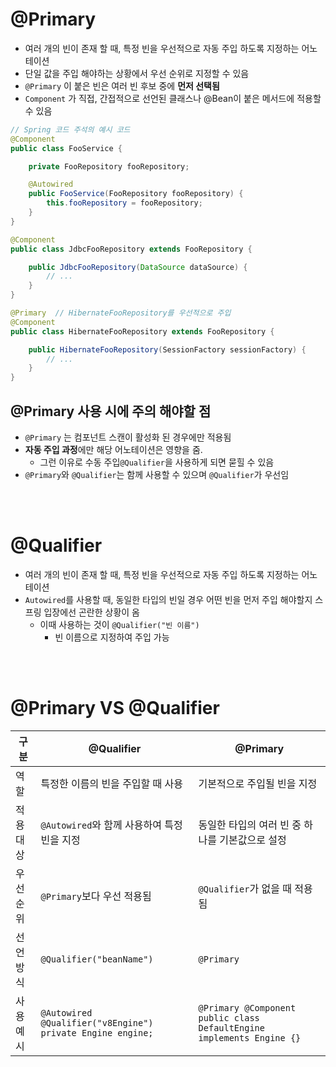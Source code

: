 # @Primary 
* 여러 개의 빈이 존재 할 때, 특정 빈을 우선적으로 자동 주입 하도록 지정하는 어노테이션
* 단일 값을 주입 해야하는 상황에서 우선 순위로 지정할 수 있음
* `@Primary` 이 붙은 빈은 여러 빈 후보 중에 **먼저 선택됨**
* `Component` 가 직접, 간접적으로 선언된 클래스나 @Bean이 붙은 메서드에 적용할 수 있음

```java
// Spring 코드 주석의 예시 코드
@Component
public class FooService {

    private FooRepository fooRepository;

    @Autowired
    public FooService(FooRepository fooRepository) {
        this.fooRepository = fooRepository;
    }
}

@Component
public class JdbcFooRepository extends FooRepository {

    public JdbcFooRepository(DataSource dataSource) {
        // ...
    }
}

@Primary  // HibernateFooRepository를 우선적으로 주입
@Component
public class HibernateFooRepository extends FooRepository {

    public HibernateFooRepository(SessionFactory sessionFactory) {
        // ...
    }
}
```

## @Primary 사용 시에 주의 해야할 점
* `@Primary` 는 컴포넌트 스캔이 활성화 된 경우에만 적용됨
* **자동 주입 과정**에만 해당 어노테이션은 영향을 줌.
    * 그런 이유로 수동 주입`@Qualifier`을 사용하게 되면 묻힐 수 있음
* `@Primary`와 `@Qualifier`는 함께 사용할 수 있으며 `@Qualifier`가 우선임


<br></br>

# @Qualifier
* 여러 개의 빈이 존재 할 때, 특정 빈을 우선적으로 자동 주입 하도록 지정하는 어노테이션
* `Autowired`를 사용할 때, 동일한 타입의 빈일 경우 어떤 빈을 먼저 주입 해야할지 스프링 입장에선 곤란한 상황이 옴
    * 이때 사용하는 것이 `@Qualifier("빈 이름")` 
        * 빈 이름으로 지정하여 주입 가능


<br></br>


# @Primary VS @Qualifier
| 구분       | @Qualifier | @Primary |
|------------|-----------|----------|
| 역할       | 특정한 이름의 빈을 주입할 때 사용 | 기본적으로 주입될 빈을 지정 |
| 적용 대상  | `@Autowired`와 함께 사용하여 특정 빈을 지정 | 동일한 타입의 여러 빈 중 하나를 기본값으로 설정 |
| 우선순위   | `@Primary`보다 우선 적용됨 | `@Qualifier`가 없을 때 적용됨 |
| 선언 방식  | `@Qualifier("beanName")` | `@Primary` |
| 사용 예시  | `@Autowired @Qualifier("v8Engine") private Engine engine;` | `@Primary @Component public class DefaultEngine implements Engine {}` |
